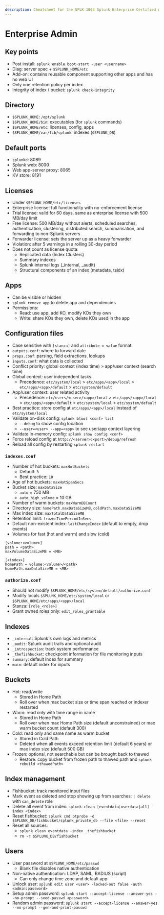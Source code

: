 ```yaml
---
description: Cheatsheet for the SPLK 1003 Splunk Enterprise Certified Admin certificate
---
```


# Enterprise Admin

## Key points

* Post install: `splunk enable boot-start -user <username>`
* Diag: server spec + `$SPLUNK_HOME/etc`
* Add-on: contains reusable component supporting other apps and has no web UI
* Only one retention policy per index
* Integrity of index / bucket: `splunk check-integrity`

## Directory

* `$SPLUNK_HOME`: `/opt/splunk`
* `$SPLUNK_HOME/bin`: executables (for `splunk` commands)
* `$SPLUNK_HOME/etc`: licenses, config, apps
* `$SPLUNK_HOME/var/lib/splunk`: indexes (`$SPLUNK_DB`)

## Default ports

* `splunkd`: 8089
* Splunk web: 8000
* Web app-server proxy: 8065
* KV store: 8191

## Licenses

* Under `$SPLUNK_HOME/etc/licenses`
* Enterprise license: full functionality with no-enforcement license
* Trial license: valid for 60 days, same as enterprise license with 500 MB/day limit
* Free license: 500 MB/day without alerts, scheduled searches, authentication, clustering, distributed search, summarisation, and forwarding to non-Splunk servers
* Forwarder license: sets the server up as a heavy forwarder
* Violation: after 5 warnings in a rolling 30-day period
* Does not count as license quota:
  * Replicated data (Index Clusters)
  * Summary indexes
  * Splunk internal logs (\_internal, \_audit)
  * Structural components of an index (metadata, tsidx)

## Apps

* Can be visible or hidden
* `splunk remove app` to delete app and dependencies
* Permissions:
  * Read: use app, add KO, modify KOs they own
  * Write: share KOs they own, delete KOs used in the app

## Configuration files

* Case sensitive with `[stanza]` and `attribute = value` format
* `outputs.conf`: where to forward date
* `props.conf`: parsing, field extractions, lookups
* `inputs.conf`: what data is collected
* Conflict priority: global context (index time) > app/user context (search time)
* Global context: user independent tasks
  * Precedence: `etc/system/local` > `etc/apps/<app>/local` > `etc/apps/<app>/default` > `etc/system/default`
* App/user context: user related activity
  * Precedence: `etc/users/<user>/<app>/local` > `etc/apps/<app>/local` > `etc/apps/<app>/default` > `etc/system/local` > `etc/system/default`
* Best practice: store config at `etc/apps/<app>/local` instead of `etc/system/local`
* Validate on-disk config: `splunk btool <conf> list`
  * `--debug` to show config location
  * `--user=<user> --app=<app>` to see user/app context layering
* Validate in-memory config: `splunk show config <conf>`
* Force reload config at `http://<server>:<port>/debug/refresh`
* Reload all config by restarting `splunk restart`

### `indexes.conf`

* Number of hot buckets: `maxHotBuckets`
  * Default: `3`
  * Best practice: `10`
* Age of hot buckets: `maxHotSpanSecs`
* Bucket size: `maxDataSize`
  * `auto` = 750 MB
  * `auto_high_volume` = 10 GB
* Number of warm buckets: `maxWarmDBCount`
* Directory size: `homePath.maxDataSizeMB`, `coldPath.maxDataSizeMB`
* Max index size: `maxTotalDataSizeMB`
* Retention limit: `frozenTimePeriodInSecs`
* Default non-existent index: `lastChangeIndex` (default to empty, drop events)
* Volumes for fast (hot and warm) and slow (cold)

```
[volume:<volume>]
path = <path>
maxVolumeDataSizeMB = <MB>

[<index>]
homePath = volume:<volume>/<path>
homePath.maxDataSizeMB = <MB>
```

### `authorize.conf`

* Should not modify `$SPLUNK_HOME/etc/system/default/authorize.conf`
* Modify locals `$SPLUNK_HOME/etc/system/local` or `$SPLUNK_HOME/etc/apps/<app>/local`
* Stanza: `[role_<role>]`
* Grant owned roles only: `edit_roles_grantable`

## Indexes

* `_internal`: Splunk's own logs and metrics
* `_audit`: Splunk audit trails and optional audit
* `_introspection`: track system performance
* `_thefishbucket`: checkpoint information for file monitoring inputs
* `summary`: default index for summary
* `main`: default index for inputs

## Buckets

* Hot: read/write
  * Stored in Home Path
  * Roll over when max bucket size or time span reached or indexer restarted
* Warm: read only with time range in name
  * Stored in Home Path
  * Roll over when max Home Path size (default unconstrained) or max warm bucket count (default 300)
* Cold: read only and same name as warm bucket
  * Stored in Cold Path
  * Deleted when all events exceed retention limit (default 6 years) or max index size (default 500 GB)
* Frozen: optional, not searchable but can be brought back to thawed
  * Restore: copy bucket from frozen path to thawed path and `splunk rebuild <thawedPath>`

## Index management

* Fishbucket: track monitored input files
* Mark event as deleted and stop showing up from searches: `| delete` with `can_delete` role
* Delete all event from index: `splunk clean [eventdata|userdata|all] -index <index>`
* Reset fishbucket: `splunk cmd btprobe -d $SPLUNK_DB/fishbucket/splunk_private_db --file <file> --reset`
* Reset all sources:
  * `splunk clean eventdata -index _thefishbucket`
  * `rm -r $SPLUNK_DB/fishbucket`

## Users

* User password at `$SPLUNK_HOME/etc/passwd`
  * Blank file disables native authentication
* Non-native authentication: LDAP, SAML, RADIUS (script)
  * Can only change time zone and default app
* Unlock user: `splunk edit user <user> -locked-out false -auth <admin:password>`
* Setup admin password: `splunk start --accept-license --answer-yes --no-prompt --seed-passwd <password>`
* Random admin password: `splunk start --accept-license --answer-yes --no-prompt --gen-and-print-passwd`
